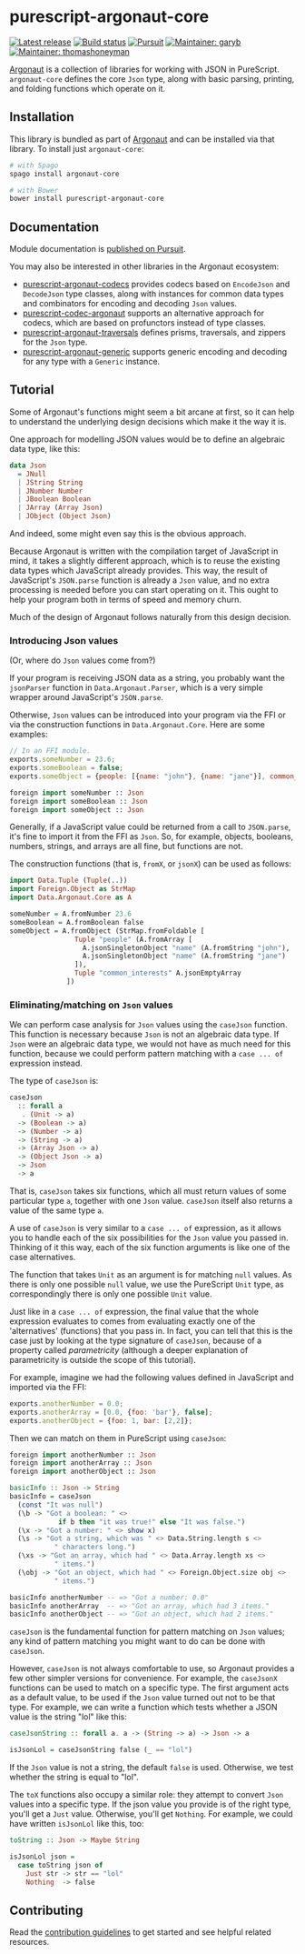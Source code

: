 # purescript-argonaut-core

[![Latest release](http://img.shields.io/github/release/purescript-contrib/purescript-argonaut-core.svg)](https://github.com/purescript-contrib/purescript-argonaut-core/releases)
[![Build status](https://travis-ci.org/purescript-contrib/purescript-argonaut-core.svg?branch=master)](https://travis-ci.org/purescript-contrib/purescript-argonaut-core)
[![Pursuit](http://pursuit.purescript.org/packages/purescript-argonaut-core/badge)](http://pursuit.purescript.org/packages/purescript-argonaut-core/)
[![Maintainer: garyb](https://img.shields.io/badge/maintainer-garyb-lightgrey.svg)](http://github.com/garyb)
[![Maintainer: thomashoneyman](https://img.shields.io/badge/maintainer-thomashoneyman-lightgrey.svg)](http://github.com/thomashoneyman)


[Argonaut](https://github.com/purescript-contrib/purescript-argonaut) is a collection of libraries for working with JSON in PureScript. `argonaut-core` defines the core `Json` type, along with basic parsing, printing, and folding functions which operate on it.

## Installation

This library is bundled as part of [Argonaut](https://github.com/purescript-contrib/purescript-argonaut) and can be installed via that library. To install just `argonaut-core`:

```sh
# with Spago
spago install argonaut-core

# with Bower
bower install purescript-argonaut-core
```

## Documentation

Module documentation is [published on Pursuit](https://pursuit.purescript.org/packages/purescript-argonaut-core).

You may also be interested in other libraries in the Argonaut ecosystem:

- [purescript-argonaut-codecs](https://github.com/purescript-contrib/purescript-argonaut-codecs) provides codecs based on `EncodeJson` and `DecodeJson` type classes, along with instances for common data types and combinators for encoding and decoding `Json` values.
- [purescript-codec-argonaut](https://github.com/garyb/purescript-codec-argonaut) supports an alternative approach for codecs, which are based on profunctors instead of type classes.
- [purescript-argonaut-traversals](https://github.com/purescript-contrib/purescript-argonaut-traversals) defines prisms, traversals, and zippers for the `Json` type.
- [purescript-argonaut-generic](https://github.com/purescript-contrib/purescript-argonaut-generic) supports generic encoding and decoding for any type with a `Generic` instance.

## Tutorial

Some of Argonaut's functions might seem a bit arcane at first, so it can help
to understand the underlying design decisions which make it the way it is.

One approach for modelling JSON values would be to define an algebraic data
type, like this:

```purescript
data Json
  = JNull
  | JString String
  | JNumber Number
  | JBoolean Boolean
  | JArray (Array Json)
  | JObject (Object Json)
```

And indeed, some might even say this is the obvious approach.

Because Argonaut is written with the compilation target of JavaScript in mind,
it takes a slightly different approach, which is to reuse the existing data
types which JavaScript already provides. This way, the result of JavaScript's
`JSON.parse` function is already a `Json` value, and no extra processing is
needed before you can start operating on it. This ought to help your program
both in terms of speed and memory churn.

Much of the design of Argonaut follows naturally from this design decision.

### Introducing Json values

(Or, where do `Json` values come from?)

If your program is receiving JSON data as a string, you probably want the
`jsonParser` function in `Data.Argonaut.Parser`, which is a very simple wrapper
around JavaScript's `JSON.parse`.

Otherwise, `Json` values can be introduced into your program via the FFI or via
the construction functions in `Data.Argonaut.Core`. Here are some examples:

```javascript
// In an FFI module.
exports.someNumber = 23.6;
exports.someBoolean = false;
exports.someObject = {people: [{name: "john"}, {name: "jane"}], common_interests: []};
```

```purescript
foreign import someNumber :: Json
foreign import someBoolean :: Json
foreign import someObject :: Json
```

Generally, if a JavaScript value could be returned from a call to `JSON.parse`,
it's fine to import it from the FFI as `Json`. So, for example, objects,
booleans, numbers, strings, and arrays are all fine, but functions are not.

The construction functions (that is, `fromX`, or `jsonX`) can be used as
follows:

```purescript
import Data.Tuple (Tuple(..))
import Foreign.Object as StrMap
import Data.Argonaut.Core as A

someNumber = A.fromNumber 23.6
someBoolean = A.fromBoolean false
someObject = A.fromObject (StrMap.fromFoldable [
                Tuple "people" (A.fromArray [
                  A.jsonSingletonObject "name" (A.fromString "john"),
                  A.jsonSingletonObject "name" (A.fromString "jane")
                ]),
                Tuple "common_interests" A.jsonEmptyArray
              ])
```

### Eliminating/matching on `Json` values

We can perform case analysis for `Json` values using the `caseJson` function.
This function is necessary because `Json` is not an algebraic data type. If
`Json` were an algebraic data type, we would not have as much need for this
function, because we could perform pattern matching with a `case ... of`
expression instead.

The type of `caseJson` is:

```purescript
caseJson
  :: forall a
   . (Unit -> a)
  -> (Boolean -> a)
  -> (Number -> a)
  -> (String -> a)
  -> (Array Json -> a)
  -> (Object Json -> a)
  -> Json
  -> a
```

That is, `caseJson` takes six functions, which all must return values of some
particular type `a`, together with one `Json` value. `caseJson` itself also
returns a value of the same type `a`.

A use of `caseJson` is very similar to a `case ... of` expression, as it allows
you to handle each of the six possibilities for the `Json` value you passed in. Thinking of it this way, each of the six function arguments is like one of the
case alternatives.

The function that takes `Unit` as an argument is for matching `null` values. As there is only one possible `null` value, we use the PureScript `Unit` type, as correspondingly there is only one possible `Unit` value.

Just like in a `case ... of` expression, the final value
that the whole expression evaluates to comes from evaluating exactly one of the
'alternatives' (functions) that you pass in. In fact, you can tell that this
is the case just by looking at the type signature of `caseJson`, because of a
property called *parametricity* (although a deeper explanation of parametricity
is outside the scope of this tutorial).

For example, imagine we had the following values defined in JavaScript and
imported via the FFI:

```javascript
exports.anotherNumber = 0.0;
exports.anotherArray = [0.0, {foo: 'bar'}, false];
exports.anotherObject = {foo: 1, bar: [2,2]};
```

Then we can match on them in PureScript using `caseJson`:

```purescript
foreign import anotherNumber :: Json
foreign import anotherArray :: Json
foreign import anotherObject :: Json

basicInfo :: Json -> String
basicInfo = caseJson
  (const "It was null")
  (\b -> "Got a boolean: " <>
            if b then "it was true!" else "It was false.")
  (\x -> "Got a number: " <> show x)
  (\s -> "Got a string, which was " <> Data.String.length s <>
           " characters long.")
  (\xs -> "Got an array, which had " <> Data.Array.length xs <>
           " items.")
  (\obj -> "Got an object, which had " <> Foreign.Object.size obj <>
           " items.")
```

```purescript
basicInfo anotherNumber -- => "Got a number: 0.0"
basicInfo anotherArray  -- => "Got an array, which had 3 items."
basicInfo anotherObject -- => "Got an object, which had 2 items."
```

`caseJson` is the fundamental function for pattern matching on `Json` values;
any kind of pattern matching you might want to do can be done with `caseJson`.

However, `caseJson` is not always comfortable to use, so Argonaut provides a
few other simpler versions for convenience. For example, the `caseJsonX`
functions can be used to match on a specific type. The first argument acts as a
default value, to be used if the `Json` value turned out not to be that type.
For example, we can write a function which tests whether a JSON value is the
string "lol" like this:

```purescript
caseJsonString :: forall a. a -> (String -> a) -> Json -> a

isJsonLol = caseJsonString false (_ == "lol")
```

If the `Json` value is not a string, the default `false` is used. Otherwise,
we test whether the string is equal to "lol".

The `toX` functions also occupy a similar role: they attempt to convert `Json`
values into a specific type. If the json value you provide is of the right
type, you'll get a `Just` value. Otherwise, you'll get `Nothing`. For example,
we could have written `isJsonLol` like this, too:

```purescript
toString :: Json -> Maybe String

isJsonLol json =
  case toString json of
    Just str -> str == "lol"
    Nothing  -> false
```

## Contributing

Read the [contribution guidelines](https://github.com/purescript-contrib/purescript-argonaut-core/blob/master/.github/contributing.md) to get started and see helpful related resources.
